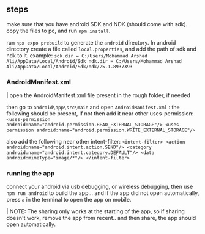 ## steps

make sure that you have android SDK and NDK (should come with sdk).
copy the files to pc, and run `npm install`.



run `npx expo prebuild` to generate the `android` directory. In android directory create a file called `local.properties`, and add the path of sdk and ndk to it.
example:
`
sdk.dir = C:/Users/Mohammad Arshad Ali/AppData/Local/Android/Sdk
ndk.dir = C:/Users/Mohammad Arshad Ali/AppData/Local/Android/Sdk/ndk/25.1.8937393
`


### AndroidManifest.xml
| open the AndroidManifest.xml file present in the rough folder, if needed


then go to `android\app\src\main` and open `AndroidManifest.xml` :
the following should be present, if not then add it near other uses-permission: 
`
<uses-permission android:name="android.permission.READ_EXTERNAL_STORAGE"/>
<uses-permission android:name="android.permission.WRITE_EXTERNAL_STORAGE"/>
`

also add the following near other intent-filter:
`
<intent-filter>
        <action android:name="android.intent.action.SEND"/>
        <category android:name="android.intent.category.DEFAULT"/>
        <data android:mimeType="image/*"/>
</intent-filter>
`


### running the app

connect your android via usb debugging, or wireless debugging, then
use `npm run android` to build the app... and if the app did not open automatically, press `a` in the terminal to open the app on mobile.

| NOTE: The sharing only works at the starting of the app, so if sharing doesn't work, remove the app from recent.. and then share, the app should open automatically.

